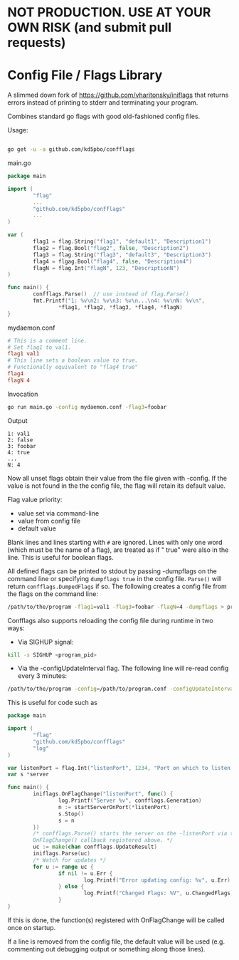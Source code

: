 NOT PRODUCTION.  USE AT YOUR OWN RISK (and submit pull requests)
=====================================

Config File / Flags Library
===========================

A slimmed down fork of https://github.com/vharitonsky/iniflags that returns
errors instead of printing to stderr and terminating your program.

Combines standard go flags with good old-fashioned config files.

Usage:

```bash

go get -u -a github.com/kd5pbo/confflags
```

main.go
```go
package main

import (
        "flag"
        ...
        "github.com/kd5pbo/confflags"
        ...
)

var (
        flag1 = flag.String("flag1", "default1", "Description1")
        flag2 = flag.Bool("flag2", false, "Description2")
        flag3 = flag.String("flag3", "default3", "Description3")
        flag4 = flgag.Bool("flag4", false, "Description4")
        flagN = flag.Int("flagN", 123, "DescriptionN")
)

func main() {
        confflags.Parse()  // use instead of flag.Parse()
        fmt.Printf("1: %v\n2: %v\n3: %v\n...\n4: %v\nN: %v\n",
                *flag1, *flag2, *flag3, *flag4, *flagN)
}
```

mydaemon.conf
```ini
# This is a comment line.
# Set flag1 to val1.
flag1 val1
# This line sets a boolean value to true.
# Functionally equivalent to "flag4 true"
flag4
flagN 4
```

Invocation
```bash
go run main.go -config mydaemon.conf -flag3=foobar
```

Output
```
1: val1
2: false
3: foobar
4: true
...
N: 4
```

Now all unset flags obtain their value from the file given with -config.
If the value is not found in the the config file, the flag will retain its
default value.

Flag value priority:
  - value set via command-line
  - value from config file
  - default value

Blank lines and lines starting with `#` are ignored.  Lines with only one word
(which must be the name of a flag), are treated as if " true" were also in the
line.  This is useful for boolean flags.  

All defined flags can be printed to stdout by passing -dumpflags on the
command line or specifying `dumpflags true` in the config file.  `Parse()`
will return `confflags.DumpedFlags` if so.  The following creates a config
file from the flags on the command line:

```bash
/path/to/the/program -flag1=val1 -flag3=foobar -flagN=4 -dumpflags > program.conf
```


Confflags also supports reloading the config file during runtime in two ways:

  * Via SIGHUP signal:

```bash
kill -s SIGHUP <program_pid>
```

  * Via the -configUpdateInterval flag. The following line will re-read config
every 3 minutes:

```bash
/path/to/the/program -config=/path/to/program.conf -configUpdateInterval=3m
```

This is useful for code such as
```go
package main

import (
        "flag"
        "github.com/kd5pbo/confflags"
        "log"
)

var listenPort = flag.Int("listenPort", 1234, "Port on which to listen.")
var s *server

func main() {
        iniflags.OnFlagChange("listenPort", func() {
                log.Printf("Server %v", confflags.Generation)
                n := startServerOnPort(*listenPort)
                s.Stop()
                s = n
        })
        /* confflags.Parse() starts the server on the -listenPort via the
        OnFlagChange() callback registered above. */
        uc := make(chan confflags.UpdateResult)
        iniflags.Parse(uc)
        /* Watch for updates */
        for u := range uc {
                if nil != u.Err {
                        log.Printf("Error updating config: %v", u.Err)
                } else {
                        log.Printf("Changed Flags: %V", u.ChangedFlags)
                }
}
```
If this is done, the function(s) registered with OnFlagChange will be called
once on startup.

If a line is removed from the config file, the default value will be used
(e.g. commenting out debugging output or something along those lines).
